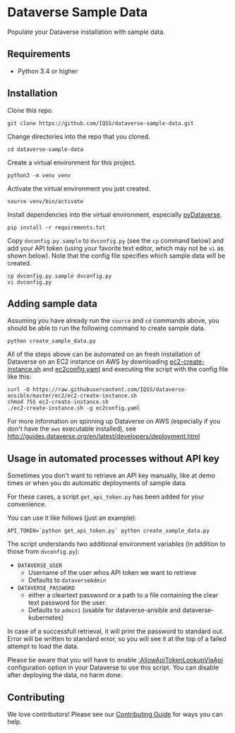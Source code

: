 # Dataverse Sample Data

Populate your Dataverse installation with sample data.

## Requirements

- Python 3.4 or higher

## Installation

Clone this repo.

    git clone https://github.com/IQSS/dataverse-sample-data.git

Change directories into the repo that you cloned.

    cd dataverse-sample-data

Create a virtual environment for this project.

    python3 -m venv venv

Activate the virtual environment you just created.

    source venv/bin/activate

Install dependencies into the virtual environment, especially [pyDataverse][].

    pip install -r requirements.txt

Copy `dvconfig.py.sample` to `dvconfig.py` (see the `cp` command below) and add your API token (using your favorite text editor, which may not be `vi` as shown below). Note that the config file specifies which sample data will be created.

    cp dvconfig.py.sample dvconfig.py
    vi dvconfig.py

## Adding sample data

Assuming you have already run the `source` and `cd` commands above, you should be able to run the following command to create sample data.

    python create_sample_data.py

All of the steps above can be automated on an fresh installation of Dataverse on an EC2 instance on AWS by downloading [ec2-create-instance.sh][] and [ec2config.yaml][] and executing the script with the config file like this:

    curl -O https://raw.githubusercontent.com/IQSS/dataverse-ansible/master/ec2/ec2-create-instance.sh
    chmod 755 ec2-create-instance.sh
    ./ec2-create-instance.sh -g ec2config.yaml

For more information on spinning up Dataverse on AWS (especially if you don't have the `aws` executable installed), see http://guides.dataverse.org/en/latest/developers/deployment.html

## Usage in automated processes without API key
Sometimes you don't want to retrieve an API key manually, like at demo times
or when you do automatic deployments of sample data.

For these cases, a script `get_api_token.py` has been added for your convenience.

You can use it like follows (just an example):
```
API_TOKEN=`python get_api_token.py` python create_sample_data.py
```

The script understands two additional environment variables (in addition to
those from `dvconfig.py`):
* `DATAVERSE_USER`
    * Username of the user whos API token we want to retrieve
    * Defaults to `dataverseAdmin`
* `DATAVERSE_PASSWORD`
    * either a cleartext password or a path to a file containing the clear text
      password for the user.
    * Defaults to `admin1` (usable for dataverse-ansible and dataverse-kubernetes)

In case of a successfull retrieval, it will print the password to standard out.
Error will be written to standard error, so you will see it at the top of
a failed attempt to load the data.

Please be aware that you will have to enable
[:AllowApiTokenLookupViaApi](http://guides.dataverse.org/en/latest/installation/config.html#allowapitokenlookupviaapi)
configuration option in your Dataverse to use this script. You can disable
after deploying the data, no harm done.

## Contributing

We love contributors! Please see our [Contributing Guide][] for ways you can help.

[ec2-create-instance.sh]: https://github.com/IQSS/dataverse-ansible/blob/master/ec2/ec2-create-instance.sh
[ec2config.yaml]: ec2config.yaml
[Contributing Guide]: CONTRIBUTING.md
[pyDataverse]: https://pypi.org/project/pyDataverse/

